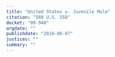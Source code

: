 ```yaml
---
title: "United States v. Juvenile Male"
citation: "560 U.S. 558"
docket: "09-940"
argdate: ""
publishdate: "2010-06-07"
justices: ""
summary: ""
---
```


